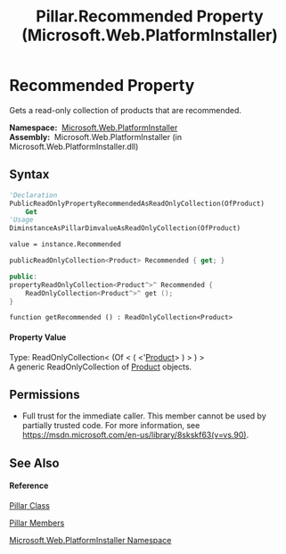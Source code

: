 ﻿---
title: Pillar.Recommended Property  (Microsoft.Web.PlatformInstaller)
TOCTitle: Recommended Property
ms:assetid: P:Microsoft.Web.PlatformInstaller.Pillar.Recommended
ms:mtpsurl: https://msdn.microsoft.com/en-us/library/microsoft.web.platforminstaller.pillar.recommended(v=VS.90)
ms:contentKeyID: 22049525
ms.date: 05/02/2012
mtps_version: v=VS.90
f1_keywords:
- Microsoft.Web.PlatformInstaller.Pillar.Recommended
- Microsoft.Web.PlatformInstaller.Pillar.get_Recommended
dev_langs:
- CSharp
- JScript
- VB
- c++
api_location:
- Microsoft.Web.PlatformInstaller.dll
api_name:
- Microsoft.Web.PlatformInstaller.Pillar.get_Recommended
- Microsoft.Web.PlatformInstaller.Pillar.Recommended
api_type:
- Managed
topic_type:
- apiref
- kbSyntax
product_family_name: VS
ROBOTS: INDEX,FOLLOW
---

# Recommended Property

Gets a read-only collection of products that are recommended.

**Namespace:**  [Microsoft.Web.PlatformInstaller](microsoft-web-platforminstaller-namespace.md)  
**Assembly:**  Microsoft.Web.PlatformInstaller (in Microsoft.Web.PlatformInstaller.dll)

## Syntax

``` vb
'Declaration
PublicReadOnlyPropertyRecommendedAsReadOnlyCollection(OfProduct)
    Get
'Usage
DiminstanceAsPillarDimvalueAsReadOnlyCollection(OfProduct)

value = instance.Recommended
```

``` csharp
publicReadOnlyCollection<Product> Recommended { get; }
```

``` c++
public:
propertyReadOnlyCollection<Product^>^ Recommended {
    ReadOnlyCollection<Product^>^ get ();
}
```

``` jscript
function getRecommended () : ReadOnlyCollection<Product>
```

#### Property Value

Type: ReadOnlyCollection\< (Of \< ( \<'[Product](product-class-microsoft-web-platforminstaller.md)\> ) \> ) \>  
A generic ReadOnlyCollection of [Product](product-class-microsoft-web-platforminstaller.md) objects.  

## Permissions

  - Full trust for the immediate caller. This member cannot be used by partially trusted code. For more information, see <https://msdn.microsoft.com/en-us/library/8skskf63(v=vs.90)>.

## See Also

#### Reference

[Pillar Class](pillar-class-microsoft-web-platforminstaller.md)

[Pillar Members](pillar-members-microsoft-web-platforminstaller.md)

[Microsoft.Web.PlatformInstaller Namespace](microsoft-web-platforminstaller-namespace.md)

